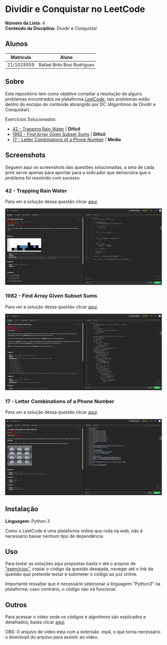 # Dividir e Conquistar no LeetCode

**Número da Lista**: 4<br>
**Conteúdo da Disciplina**: Dividir e Conquistar<br>

## Alunos
|Matrícula | Aluno |
| -- | -- |
| 21/1029559 | Rafael Brito Bosi Rodrigues |

## Sobre 

Este repositório tem como objetivo compilar a resolução de alguns problemas encontrados na plataforma [LeetCode](https://leetcode.com/), tais problemas estão dentro do escopo do conteúde abrangido por DC (Algoritmos de Dividir e Conquistar).

Exercícios Solucionados:

- [42 - Trapping Rain Water](https://leetcode.com/problems/trapping-rain-water/description/) | **Difícil**
- [1982 - Find Array Given Subset Sums](https://leetcode.com/problems/find-array-given-subset-sums/description/) | **Difícil**
- [17 - Letter Combinations of a Phone Number](https://leetcode.com/problems/letter-combinations-of-a-phone-number/description/) | **Média**

## Screenshots

Seguem aqui os screenshots das questões solucionadas, a seta de cada print serve apenas para apontar para o indicador que demonstra que o problema foi resolvido com sucesso.

### 42 - Trapping Rain Water

Para ver a solução dessa questão clicar [aqui](./exercicios/42.py).

![Imagem 42](./img/42.png)

### 1982 - Find Array Given Subset Sums

Para ver a solução dessa questão clicar [aqui](./exercicios/1982.py).

![Imagem 1982](./img/1982.png)

### 17 - Letter Combinations of a Phone Number

Para ver a solução dessa questão clicar [aqui](./exercicios/17.py).

![Imagem 17](./img/17.png)

## Instalação 
**Linguagem**: Python 3<br>

Como o LeetCode é uma plataforma online que roda na web, não é necessário baixar nenhum tipo de dependência.

## Uso 

Para testar as soluções aqui propostas basta ir até o arquivo de ["exercicios"](./exercicios/), copiar o código da questão desejada, navegar até o link da questão que pretende testar e subimeter o código ao juiz online.

Importante ressaltar que é necessário selecionar a linguagem "Python3" na plataforma, caso contrário, o código não irá funcionar.

## Outros 

Para acessar o vídeo onde os códigos e algoritmos são explicados e detalhados, basta clicar [aqui]().

OBS: O arquivo de vídeo esta com a extensão .mp4, o que torna necessário o download do arquivo para assistir ao vídeo.



